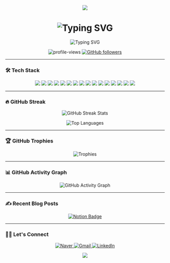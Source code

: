 <!-- 헤더 -->
<p align="center">
    <img src="https://capsule-render.vercel.app/api?type=waving&color=0:00A3E0,100:005C99&height=250&section=header&text=Hello%20World!&fontSize=50&fontColor=FFFFFF&animation=twinkling&fontAlignY=40" />
</p>

<h1 align="center">
    <img src="https://readme-typing-svg.demolab.com?font=Dancing+Script&size=40&pause=1000&color=00A3E0&center=true&vCenter=true&width=435&lines=Hello,%20I'm%20Inu%20!;Welcome%20to%20My%20Profile!" alt="Typing SVG" />
</h1>

<p align="center">
    <img src="https://readme-typing-svg.demolab.com?font=Fira+Code&size=22&pause=800&center=true&width=435&lines=Mobile+App+Developer;iOS+Developer;Android+Developer;Flutter+Developer" alt="Typing SVG" />
</p>

<p align="center">
    <img src="https://komarev.com/ghpvc/?username=innoo47&label=Profile%20views&color=0e75b6&style=flat" alt="profile-views" /> 
    <a href="https://github.com/innoo47?tab=followers"><img src="https://img.shields.io/github/followers/innoo47?label=Followers&style=social" alt="GitHub followers" /></a>
</p>

---

### 🛠 Tech Stack
<p align="center">
    <img src="https://img.shields.io/badge/Java-007396?style=for-the-badge&logo=java&logoColor=white" />
    <img src="https://img.shields.io/badge/Android-3DDC84?style=for-the-badge&logo=android&logoColor=white" />
    <img src="https://img.shields.io/badge/Swift-FA7343?style=for-the-badge&logo=swift&logoColor=white" />
    <img src="https://img.shields.io/badge/iOS-000000?style=for-the-badge&logo=ios&logoColor=white" />
    <img src="https://img.shields.io/badge/Dart-0175C2?style=for-the-badge&logo=dart&logoColor=white" />
    <img src="https://img.shields.io/badge/Flutter-02569B?style=for-the-badge&logo=flutter&logoColor=white" />
    <img src="https://img.shields.io/badge/Spring-6DB33F?style=for-the-badge&logo=spring&logoColor=white" />
    <img src="https://img.shields.io/badge/JSP-007396?style=for-the-badge&logo=java&logoColor=white" />
    <img src="https://img.shields.io/badge/Arduino-00979D?style=for-the-badge&logo=arduino&logoColor=white" />
    <img src="https://img.shields.io/badge/OracleDB-F80000?style=for-the-badge&logo=oracle&logoColor=white" />
    <img src="https://img.shields.io/badge/Firebase-FFCA28?style=for-the-badge&logo=firebase&logoColor=black" />
    <img src="https://img.shields.io/badge/SQLite-003B57?style=for-the-badge&logo=sqlite&logoColor=white" />
    <img src="https://img.shields.io/badge/Python-3776AB?style=for-the-badge&logo=python&logoColor=white" />
    <img src="https://img.shields.io/badge/JavaScript-F7DF1E?style=for-the-badge&logo=javascript&logoColor=black" />
    <img src="https://img.shields.io/badge/Hadoop-66CCFF?style=for-the-badge&logo=apache-hadoop&logoColor=black" />
    <img src="https://img.shields.io/badge/Tomcat-F8DC75?style=for-the-badge&logo=apache-tomcat&logoColor=black" />
</p>


---

### 🔥 GitHub Streak

<!-- GitHub 통계 -->
<p align="center">
<!--     <img src="https://github-readme-stats.vercel.app/api?username=innoo47&show_icons=true&theme=tokyonight&hide_border=true" alt="GitHub Stats" /> -->
    <img src="https://github-readme-streak-stats.herokuapp.com?user=innoo47&theme=tokyonight&hide_border=true&date_format=M%20j%5B%2C%20Y%5D" alt="GitHub Streak Stats" />
</p>

<p align="center">
    <img src="https://github-readme-stats.vercel.app/api/top-langs/?username=innoo47&layout=compact&theme=tokyonight&hide_border=true" alt="Top Languages" />
</p>

---

### 🏆 GitHub Trophies
<p align="center">
    <img src="https://github-profile-trophy.vercel.app/?username=innoo47&theme=radical&no-frame=true&margin-w=15" alt="Trophies" />
</p>

---

### 📊 GitHub Activity Graph
<p align="center">
    <img src="https://github-readme-activity-graph.vercel.app/graph?username=innoo47&theme=rogue" alt="GitHub Activity Graph" />
</p>

---

### ✍️ Recent Blog Posts
<p align="center">
    <a href="https://www.notion.so/4d18bab9036f4e97bd4929f5f83e68b3">
        <img src="https://img.shields.io/badge/Notion-000000?style=for-the-badge&logo=notion&logoColor=white" alt="Notion Badge" />
    </a>
</p>

---

### 🧑‍💻 Let's Connect
<p align="center">
    <a href="mailto:i0n4h0o7@naver.com">
        <img src="https://img.shields.io/badge/Naver-23A254?style=for-the-badge&logo=naver&logoColor=white" alt="Naver" />
    </a>
    <a href="mailto:i0n4h0o7@gmail.com">
        <img src="https://img.shields.io/badge/Gmail-D14836?style=for-the-badge&logo=gmail&logoColor=white" alt="Gmail" />
    </a>
     <a href="https://linkedin.com/in/인호-박-262803328">
        <img src="https://img.shields.io/badge/LinkedIn-0077B5?style=for-the-badge&logo=linkedin&logoColor=white" alt="LinkedIn" />
    </a>
</p>

<!-- 푸터 -->
<p align="center">
    <img src="https://capsule-render.vercel.app/api?type=waving&color=0:005C99,100:00A3E0&height=200&section=footer&text=Thank%20You%20for%20visiting!&fontSize=30&fontColor=FFFFFF" />
</p>
